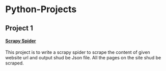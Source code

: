 # Python-Projects
## Project 1
#### [Scrapy Spider](https://github.com/sups1704/Python-Projects/blob/main/spider1.py)
This project is to write a scrapy spider to scrape the content of given website url and output shud be Json file. All the pages on the site shud be scraped.
